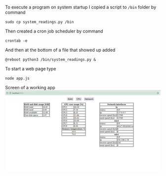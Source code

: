 To execute a program on system startup I copied a script to `/bin` folder by command
```
sudo cp system_readings.py /bin
```
Then created a cron job scheduler by command
```
crontab -e
```
And then at the bottom of a file that showed up added
```
@reboot python3 /bin/system_readings.py &
```

To start a web page type
```
node app.js
```

Screen of a working app
![](working_app.png)
